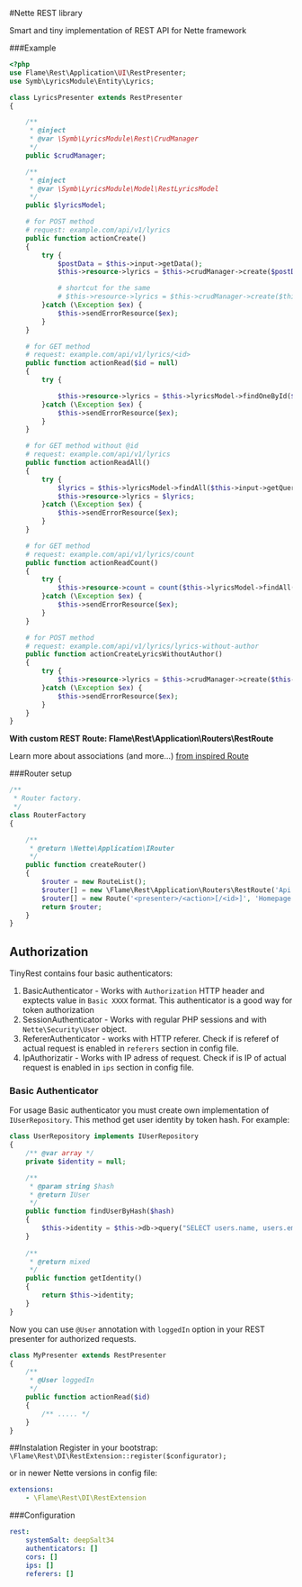 #Nette REST library

Smart and tiny implementation of REST API for Nette framework

###Example

```php
<?php
use Flame\Rest\Application\UI\RestPresenter;
use Symb\LyricsModule\Entity\Lyrics;

class LyricsPresenter extends RestPresenter
{

	/**
	 * @inject
	 * @var \Symb\LyricsModule\Rest\CrudManager
	 */
	public $crudManager;

	/**
	 * @inject
	 * @var \Symb\LyricsModule\Model\RestLyricsModel
	 */
	public $lyricsModel;

	# for POST method
	# request: example.com/api/v1/lyrics
	public function actionCreate()
	{
		try {
			$postData = $this->input->getData();
			$this->resource->lyrics = $this->crudManager->create($postData);

			# shortcut for the same
			# $this->resource->lyrics = $this->crudManager->create($this->input->data);
		}catch (\Exception $ex) {
			$this->sendErrorResource($ex);
		}
	}

	# for GET method
	# request: example.com/api/v1/lyrics/<id>
	public function actionRead($id = null)
	{
		try {

			$this->resource->lyrics = $this->lyricsModel->findOneById($id);
		}catch (\Exception $ex) {
			$this->sendErrorResource($ex);
		}
	}

	# for GET method without @id
	# request: example.com/api/v1/lyrics
	public function actionReadAll()
	{
		try {
			$lyrics = $this->lyricsModel->findAll($this->input->getQuery('limit', 10), $this->input->getQuery('limit', 0));
			$this->resource->lyrics = $lyrics;
		}catch (\Exception $ex) {
			$this->sendErrorResource($ex);
		}
	}

	# for GET method
	# request: example.com/api/v1/lyrics/count
    public function actionReadCount()
    {
        try {
            $this->resource->count = count($this->lyricsModel->findAll());
        }catch (\Exception $ex) {
            $this->sendErrorResource($ex);
        }
    }

    # for POST method
    # request: example.com/api/v1/lyrics/lyrics-without-author
    public function actionCreateLyricsWithoutAuthor()
    {
        try {
            $this->resource->lyrics = $this->crudManager->create($this->input->data);
        }catch (\Exception $ex) {
            $this->sendErrorResource($ex);
        }
    }
}
```

**With custom REST Route: Flame\Rest\Application\Routers\RestRoute**

Learn more about associations (and more...) [from inspired Route](https://github.com/newPOPE/Nette-RestRoute#associations)

###Router setup

```php
/**
 * Router factory.
 */
class RouterFactory
{

	/**
	 * @return \Nette\Application\IRouter
	 */
	public function createRouter()
	{
		$router = new RouteList();
		$router[] = new \Flame\Rest\Application\Routers\RestRoute('Api:V1');
		$router[] = new Route('<presenter>/<action>[/<id>]', 'Homepage:default');
		return $router;
	}
}

```

## Authorization

TinyRest contains four basic authenticators:

1. BasicAuthenticator - Works with `Authorization` HTTP header and exptects value in `Basic XXXX` format. This authenticator is a good way for token authorization
2. SessionAuthenticator - Works with regular PHP sessions and with `Nette\Security\User` object.
3. RefererAuthenticator - works with HTTP referer. Check if is referef of actual request is enabled in `referers` section in config file.
4. IpAuthorizatir - Works with IP adress of request. Check if is IP of actual request is enabled in `ips` section in config file.

### Basic Authenticator

For usage Basic authenticator you must create own implementation of `IUserRepository`. This method get user identity by token hash. For example:

```php
class UserRepository implements IUserRepository
{
    /** @var array */
    private $identity = null;

    /**
     * @param string $hash
     * @return IUser
     */
    public function findUserByHash($hash) 
    {
        $this->identity = $this->db->query("SELECT users.name, users.email FROM loggedUsers WHERE hash = ? LEFT JOIN users ON loggedUsers.userId = users.id", $hash)->fetchOne();
    }
    
    /**
     * @return mixed
     */
    public function getIdentity() 
    {
        return $this->identity;
    }
} 
```

Now you can use `@User` annotation with `loggedIn` option in your REST presenter for authorized requests.

```php
class MyPresenter extends RestPresenter
{
    /**
     * @User loggedIn
     */
    public function actionRead($id)
    {
        /** ..... */
    }
}
```

##Instalation
Register in your bootstrap:
`\Flame\Rest\DI\RestExtension::register($configurator);`

or in newer Nette versions in config file:
```yaml
extensions:
	- \Flame\Rest\DI\RestExtension
```

###Configuration
```yaml
rest:
	systemSalt: deepSalt34
	authenticators: []
	cors: []
	ips: []
	referers: []
```



